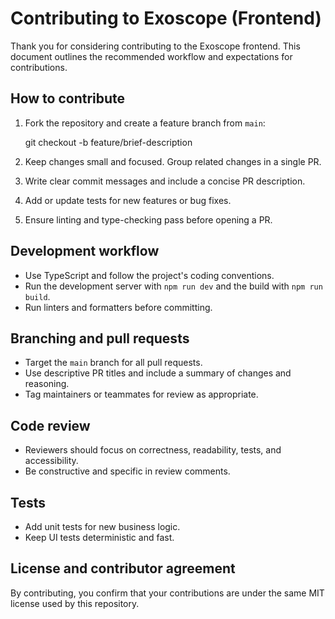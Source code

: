 # Contributing to Exoscope (Frontend)

Thank you for considering contributing to the Exoscope frontend. This document outlines the recommended workflow and expectations for contributions.

## How to contribute

1. Fork the repository and create a feature branch from `main`:

   git checkout -b feature/brief-description

2. Keep changes small and focused. Group related changes in a single PR.
3. Write clear commit messages and include a concise PR description.
4. Add or update tests for new features or bug fixes.
5. Ensure linting and type-checking pass before opening a PR.

## Development workflow

- Use TypeScript and follow the project's coding conventions.
- Run the development server with `npm run dev` and the build with `npm run build`.
- Run linters and formatters before committing.

## Branching and pull requests

- Target the `main` branch for all pull requests.
- Use descriptive PR titles and include a summary of changes and reasoning.
- Tag maintainers or teammates for review as appropriate.

## Code review

- Reviewers should focus on correctness, readability, tests, and accessibility.
- Be constructive and specific in review comments.

## Tests

- Add unit tests for new business logic.
- Keep UI tests deterministic and fast.

## License and contributor agreement

By contributing, you confirm that your contributions are under the same MIT license used by this repository.

